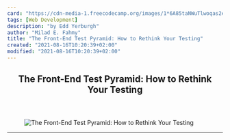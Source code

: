 ```yaml
---
card: "https://cdn-media-1.freecodecamp.org/images/1*6A85taNWuTlwoqas2ei4aQ.jpeg"
tags: [Web Development]
description: "by Edd Yerburgh"
author: "Milad E. Fahmy"
title: "The Front-End Test Pyramid: How to Rethink Your Testing"
created: "2021-08-16T10:20:39+02:00"
modified: "2021-08-16T10:20:39+02:00"
---
```

<div class="site-wrapper">
<main id="site-main" class="site-main outer">
<div class="inner">
<article class="post-full post tag-web-development tag-testing tag-programming tag-design tag-ux ">
<header class="post-full-header">
<h1 class="post-full-title">The Front-End Test Pyramid: How to Rethink Your Testing</h1>
</header>
<figure class="post-full-image">
<picture>
<source media="(max-width: 700px)" sizes="1px" srcset="data:image/gif;base64,R0lGODlhAQABAIAAAAAAAP///yH5BAEAAAAALAAAAAABAAEAAAIBRAA7 1w">
<source media="(min-width: 701px)" sizes="(max-width: 800px) 400px,
(max-width: 1170px) 700px,
1400px" srcset="https://cdn-media-1.freecodecamp.org/images/1*6A85taNWuTlwoqas2ei4aQ.jpeg 300w,
https://cdn-media-1.freecodecamp.org/images/1*6A85taNWuTlwoqas2ei4aQ.jpeg 600w,
https://cdn-media-1.freecodecamp.org/images/1*6A85taNWuTlwoqas2ei4aQ.jpeg 1000w,
https://cdn-media-1.freecodecamp.org/images/1*6A85taNWuTlwoqas2ei4aQ.jpeg 2000w">
<img onerror="this.style.display='none'" src="https://cdn-media-1.freecodecamp.org/images/1*6A85taNWuTlwoqas2ei4aQ.jpeg" alt="The Front-End Test Pyramid: How to Rethink Your Testing">
</picture>
</figure>
<section class="post-full-content">
<div class="post-content medium-migrated-article">
</div>
<hr>
</section>
</article>
</div>
</main>
</div>
<!-- Google Tag Manager (noscript) -->
<!-- End Google Tag Manager (noscript) -->
